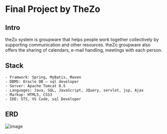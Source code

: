 <h1>Final Project by TheZo </h1>


## Intro
  theZo system is groupware that helps people work together collectively by supporting communication and other resources.
  theZo groupware also offers the sharing of calendars, e-mail handling, meetings with each person. 

## Stack
	- Framwork: Spring, MyBatis, Maven
	- DBMS: Oracle DB – sql developer
	- Server: Apache Tomcat 8.5
	- Languages: Java, SQL, JavaScript, JQuery, servlet, jsp, Ajax
	- Markup: HTML5, CSS3
	- IDE: STS, VS Code, sql Developer


## ERD
![image](https://user-images.githubusercontent.com/81441317/131040358-c2776636-9e7c-4956-9733-4d7d9c912062.png)
